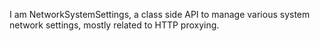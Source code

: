 I am NetworkSystemSettings, a class side API to manage various system network settings, mostly related to HTTP proxying.